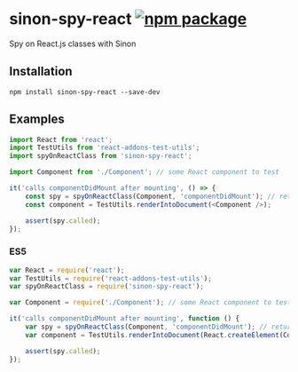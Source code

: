 sinon-spy-react [![npm package](https://img.shields.io/npm/v/sinon-spy-react.svg?style=flat-square)](https://npmjs.org/package/sinon-spy-react)
==============
Spy on React.js classes with Sinon

## Installation

```
npm install sinon-spy-react --save-dev
```

## Examples

```javascript
import React from 'react';
import TestUtils from 'react-addons-test-utils';
import spyOnReactClass from 'sinon-spy-react';

import Component from './Component'; // some React component to test

it('calls componentDidMount after mounting', () => {
    const spy = spyOnReactClass(Component, 'componentDidMount'); // returns a Sinon spy
    const component = TestUtils.renderIntoDocument(<Component />);

    assert(spy.called);
});
```

### ES5

```javascript
var React = require('react');
var TestUtils = require('react-addons-test-utils');
var spyOnReactClass = require('sinon-spy-react');

var Component = require('./Component'); // some React component to test

it('calls componentDidMount after mounting', function () {
    var spy = spyOnReactClass(Component, 'componentDidMount'); // returns a Sinon spy
    var component = TestUtils.renderIntoDocument(React.createElement(Component));

    assert(spy.called);
});
```
